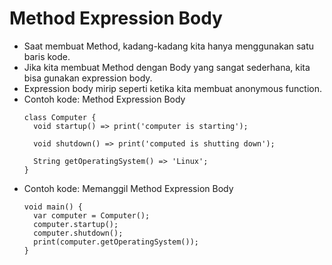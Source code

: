# Method Expression Body
* Saat membuat Method, kadang-kadang kita hanya menggunakan satu baris kode.
* Jika kita membuat Method dengan Body yang sangat sederhana, kita bisa gunakan expression body.
* Expression body mirip seperti ketika kita membuat anonymous function.
* Contoh kode: Method Expression Body
  ```
  class Computer {
    void startup() => print('computer is starting');

    void shutdown() => print('computed is shutting down');

    String getOperatingSystem() => 'Linux';
  }
  ```
* Contoh kode: Memanggil Method Expression Body
  ```
  void main() {
    var computer = Computer();
    computer.startup();
    computer.shutdown();
    print(computer.getOperatingSystem());
  }
  ```
